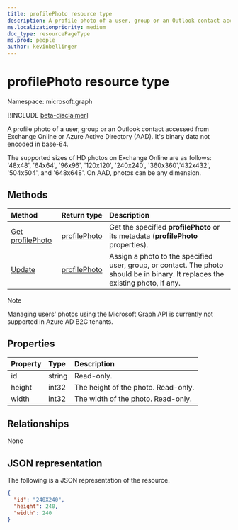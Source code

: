 ```yaml
---
title: profilePhoto resource type
description: A profile photo of a user, group or an Outlook contact accessed from Exchange Online or Azure Active Directory (AAD). It's binary data not encoded in base-64.
ms.localizationpriority: medium
doc_type: resourcePageType
ms.prod: people
author: kevinbellinger
---
```


# profilePhoto resource type

Namespace: microsoft.graph

[!INCLUDE [beta-disclaimer](../../includes/beta-disclaimer.md)]

A profile photo of a user, group or an Outlook contact accessed from Exchange Online or Azure Active Directory (AAD). It's binary data not encoded in base-64.

The supported sizes of HD photos on Exchange Online are as follows: '48x48', '64x64', '96x96', '120x120', '240x240',
'360x360','432x432', '504x504', and '648x648'. On AAD, photos can be any dimension.

## Methods

| Method                                         | Return type                     | Description                                                                                                                     |
| :--------------------------------------------- | :------------------------------ | :------------------------------------------------------------------------------------------------------------------------------ |
| [Get profilePhoto](../api/profilephoto-get.md) | [profilePhoto](profilephoto.md) | Get the specified **profilePhoto** or its metadata (**profilePhoto** properties).                                               |
| [Update](../api/profilephoto-update.md)        | [profilePhoto](profilephoto.md) | Assign a photo to the specified user, group, or contact. The photo should be in binary. It replaces the existing photo, if any. |

> [!NOTE]
> 
> Managing users' photos using the Microsoft Graph API is currently not supported in Azure AD B2C tenants.

## Properties

| Property | Type   | Description                         |
| :------- | :----- | :---------------------------------- |
| id       | string | Read-only.                          |
| height   | int32  | The height of the photo. Read-only. |
| width    | int32  | The width of the photo. Read-only.  |

## Relationships

None

## JSON representation

The following is a JSON representation of the resource.

<!-- {
  "blockType": "resource",
  "optionalProperties": [

  ],
  "keyProperty": "id",
  "@odata.type": "microsoft.graph.profilePhoto"
}-->

```json
{
  "id": "240X240",
  "height": 240,
  "width": 240
}
```

<!-- uuid: 8fcb5dbc-d5aa-4681-8e31-b001d5168d79
2015-10-25 14:57:30 UTC -->

<!--
{
  "type": "#page.annotation",
  "description": "profilePhoto resource",
  "keywords": "",
  "section": "documentation",
  "tocPath": "",
  "suppressions": []
}
-->
